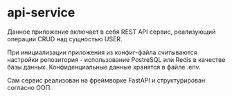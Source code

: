 #  api-service

Данное приложение включает в себя REST API сервис, реализующий операции CRUD над сущностью USER. 

При инициализации приложения из конфиг-файла считываются настройки репозитория - использование  PostreSQL или Redis в качестве базы данных. Конфиденциальные данные хранятся в файле .env. 

Сам сервис реализован на фреймворке FastAPI и структурирован согласно ООП.
